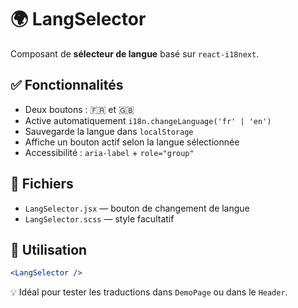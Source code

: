 # 🌍 LangSelector

Composant de **sélecteur de langue** basé sur `react-i18next`.

## ✅ Fonctionnalités

- Deux boutons : 🇫🇷 et 🇬🇧
- Active automatiquement `i18n.changeLanguage('fr' | 'en')`
- Sauvegarde la langue dans `localStorage`
- Affiche un bouton actif selon la langue sélectionnée
- Accessibilité : `aria-label` + `role="group"`

## 📁 Fichiers

- `LangSelector.jsx` — bouton de changement de langue
- `LangSelector.scss` — style facultatif

## 🔁 Utilisation

```jsx
<LangSelector />
```

💡 Idéal pour tester les traductions dans `DemoPage` ou dans le `Header`.
